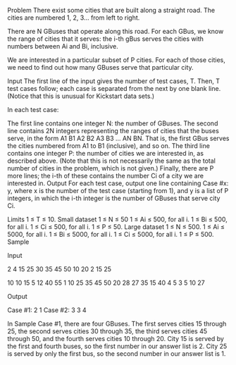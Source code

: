 Problem
There exist some cities that are built along a straight road. The cities are numbered 1, 2, 3... from left to right.

There are N GBuses that operate along this road. For each GBus, we know the range of cities that it serves: the i-th gBus serves the cities with numbers between Ai and Bi, inclusive.

We are interested in a particular subset of P cities. For each of those cities, we need to find out how many GBuses serve that particular city.

Input
The first line of the input gives the number of test cases, T. Then, T test cases follow; each case is separated from the next by one blank line. (Notice that this is unusual for Kickstart data sets.)

In each test case:

The first line contains one integer N: the number of GBuses.
The second line contains 2N integers representing the ranges of cities that the buses serve, in the form A1 B1 A2 B2 A3 B3 ... AN BN. That is, the first GBus serves the cities numbered from A1 to B1 (inclusive), and so on.
The third line contains one integer P: the number of cities we are interested in, as described above. (Note that this is not necessarily the same as the total number of cities in the problem, which is not given.)
Finally, there are P more lines; the i-th of these contains the number Ci of a city we are interested in.
Output
For each test case, output one line containing Case #x: y, where x is the number of the test case (starting from 1), and y is a list of P integers, in which the i-th integer is the number of GBuses that serve city Ci.

Limits
1 ≤ T ≤ 10.
Small dataset
1 ≤ N ≤ 50 
1 ≤ Ai ≤ 500, for all i.
1 ≤ Bi ≤ 500, for all i.
1 ≤ Ci ≤ 500, for all i.
1 ≤ P ≤ 50.
Large dataset
1 ≤ N ≤ 500.
1 ≤ Ai ≤ 5000, for all i.
1 ≤ Bi ≤ 5000, for all i.
1 ≤ Ci ≤ 5000, for all i.
1 ≤ P ≤ 500.
Sample

Input 
 	
2
4
15 25 30 35 45 50 10 20
2
15
25

10
10 15 5 12 40 55 1 10 25 35 45 50 20 28 27 35 15 40 4 5
3
5
10
27



Output 
 
Case #1: 2 1
Case #2: 3 3 4

In Sample Case #1, there are four GBuses. The first serves cities 15 through 25, the second serves cities 30 through 35, the third serves cities 45 through 50, and the fourth serves cities 10 through 20. City 15 is served by the first and fourth buses, so the first number in our answer list is 2. City 25 is served by only the first bus, so the second number in our answer list is 1.
